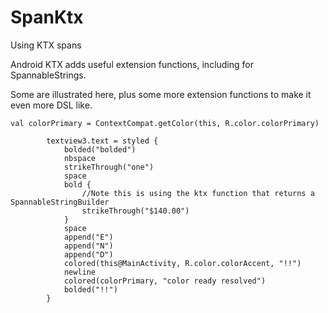 # SpanKtx
Using KTX spans


Android KTX adds useful extension functions, including for SpannableStrings.

Some are illustrated here, plus some more extension functions to make it even more DSL like.

```
val colorPrimary = ContextCompat.getColor(this, R.color.colorPrimary)

        textview3.text = styled {
            bolded("bolded")
            nbspace
            strikeThrough("one")
            space
            bold {
                //Note this is using the ktx function that returns a SpannableStringBuilder
                strikeThrough("$140.00")
            }
            space
            append("E")
            append("N")
            append("D")
            colored(this@MainActivity, R.color.colorAccent, "!!")
            newline
            colored(colorPrimary, "color ready resolved")
            bolded("!!")
        }
```
